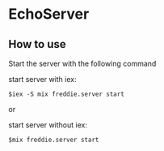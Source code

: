 # EchoServer

## How to use
Start the server with the following command

start server with iex:

```
$iex -S mix freddie.server start 
```

or

start server without iex:

```
$mix freddie.server start
```
